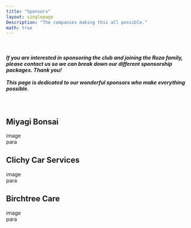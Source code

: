 ```yaml
---
title: "Sponsors"
layout: singlepage
Description: "The companies making this all possible."
math: true
---
```

<br/>
<h5 class="tbh3">If you are interested in sponsoring the club and joining the Roza family, please contact us so we can break down our different sponsorship packages. Thank you! <br/> <br/> This page is dedicated to our wonderful sponsors who make everything possible. </h5> <br/>

<h2> Miyagi Bonsai </h2>

image <br>
para

<h2> Clichy Car Services </h2>

image <br>
para

<h2> Birchtree Care </h2>

image <br>
para